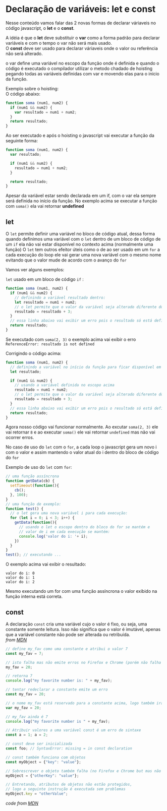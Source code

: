 # Declaração de variáveis: let e const

Nesse conteúdo vamos falar das 2 novas formas de declarar váriaveis no código javascript, o **let** e o **const**.

A idéia é que o **let** deve substituir o **var** como a forma padrão para declarar variáveis e com o tempo o var não será mais usado. <br>
O **const** deve ser usado para declarar váriaveis onde o valor ou referência não será alterado. 

o var define uma variável no escopo da função onde é definida e quando o código é executado o compilador utilizar o metodo chadado de hoisting pegando todas as variáveis definidas com var e movendo elas para o início da função.

Exemplo sobre o hoisting:<br>
O código abaixo:

```js
function soma (num1, num2) {
  if (num1 && num2) {
    var resultado = num1 + num2;
  }
  return resultado;
}
```

Ao ser executado e após o hoisting o javascript vai executar a função da seguinte forma:

```js
function soma (num1, num2) {
  var resultado;

  if (num1 && num2) {
    resultado = num1 + num2;
  }

  return resultado;
}
```

Apesar da variável estar sendo declarada em um if, com o var ela sempre será definida no início da função.
No exemplo acima se executar a função com `soma()` ela vai retornar **undefined**

## let

O `let` permite definir uma variável no bloco de código atual, dessa forma quando definimos uma variável com o `let` dentro de um bloco de código de um `if` ela não vai estar disponível no contexto acima (normalmente uma função)
O `let` tem outros efeitor úteis como o de ao ser usado em um `for` a cada execução do loop ele vai gerar uma nova variável com o mesmo nome evitando que o valor mude de acordo com o avanço do `for`

Vamos ver alguns exemplos:

`let` usado em um bloco de código `if` :

```js
function soma (num1, num2) {
  if (num1 && num2) {
    // definindo a variável resultado dentro:
    let resultado = num1 + num2;
    // o let permite que o valor da variável seja alterado diferente do const:
    resultado = resultado + 3;
  }
  // essa linha abaixo vai exibir um erro pois o resultado só está definido dentro do bloco do if acima e por isso não está disponível em toda a função:
  return resultado;
}
```

Se executado com `soma(2, 3)` o exemplo acima vai exibir o erro `ReferenceError: resultado is not defined` 

Corrigindo o código acima:

```js
function soma (num1, num2) {
  // definindo a variável no início da função para ficar disponível em todos os blocos internos:
  let resultado;

  if (num1 && num2) {
    // usando a variável definida no escopo acima
    resultado = num1 + num2;
    // o let permite que o valor da variável seja alterado diferente do const:
    resultado = resultado + 3;
  }
  // essa linha abaixo vai exibir um erro pois o resultado só está definido dentro do bloco do if acima e por isso não está disponível em toda a função:
  return resultado;
}
```

Agora nosso código vai funcionar normalmente. Ao excutar `soma(2, 3)` ele vai retornar `8` e ao executar `soma()` ele vai retornar `undefined` mas não vai ocorrer erros.

No caso de uso do `let` com o `for`, a cada loop o javascript gera um novo i com o valor e assim mantendo o valor atual do i dentro do bloco de código do `for`

Exemplo de uso do `let` com `for`:

```js
// uma função assíncrona 
function getData(cb) {
  setTimeout(function(){
    cb();
  }, 100);
}
// uma função de exemplo:
function test() {
  // o let gera uma nova variável i para cada execução:
  for (let i = 0; i < 3; i++) {
    getData(function(){
      // usando o let o escopo dentro do bloco do for se mantém e 
      // valor de i em cada execução se mantém:
      console.log('valor do i: '+ i);
    })
  }
}
test(); // executando ...
```

O exemplo acima vai exibir o resultado:

```
valor do i: 0
valor do i: 1
valor do i: 2
```

Mesmo executando um for com uma função assíncrona o valor exibido na função interna está correta. 

## const

A  declaração `const` cria uma variável cujo o valor é fixo, ou seja, uma constante somente leitura. Isso não significa que o valor é imutável, apenas que a variável constante não pode ser alterada ou retribuída.<br>
*from [MDN](https://developer.mozilla.org/pt-BR/docs/Web/JavaScript/Reference/Statements/const)*

```js
// define my_fav como uma constante e atribui o valor 7
const my_fav = 7;

// isto falha mas não emite erros no Firefox e Chrome (porém não falha no Safari)
my_fav = 20;

// retorna 7
console.log("my favorite number is: " + my_fav);

// tentar redeclarar a constante emite um erro 
const my_fav = 20;

// o nome my_fav está reservado para a constante acima, logo também irá falhar
var my_fav = 20; 

// my_fav ainda é 7
console.log("my favorite number is " + my_fav);

// Atribuir valores a uma variável const é um erro de sintaxe
const a = 1; a = 2;

// const deve ser inicializada
const foo; // SyntaxError: missing = in const declaration

// const também funciona com objetos
const myObject = {"key": "value"};

// Sobrescrever o objeto também falha (no Firefox e Chrome but mas não no Safari)
myObject = {"otherKey": "value"};

// Entretando, atributos de objetos não estão protegidos,
// logo a seguinte instrução é executada sem problemas 
myObject.key = "otherValue";
```
*code from [MDN](https://developer.mozilla.org/pt-BR/docs/Web/JavaScript/Reference/Statements/const)*
